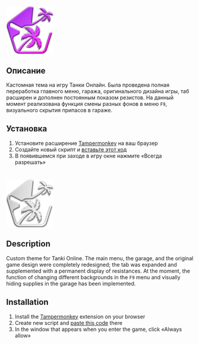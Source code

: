 #

<img src="https://github.com/Indifferental/Retrospective/blob/main/source/logo.png?raw=true" alt="logo" style="width: 128px;"/>

## Описание
Кастомная тема на игру Танки Онлайн. Была проведена полная переработка главного меню, гаража, оригинального дизайна игры, таб расширен и дополнен постоянным показом резистов. На данный момент реализована функция смены разных фонов в меню `F9`, визуального скрытия припасов в гараже.

## Установка
1. Установите расширение [Tampermonkey](https://www.tampermonkey.net/) на ваш браузер
2. Создайте новый скрипт и [вставьте этот код](https://github.com/Indifferental/Retrospective/blob/main/scripts/user.js)
3. В появившемся при заходе в игру окне нажмите «Всегда разрешать»

#

<img src="https://github.com/Indifferental/Retrospective/blob/main/source/graylogo.webp?raw=true" alt="logo" style="width: 128px;"/>

## Description
Custom theme for Tanki Online. The main menu, the garage, and the original game design were completely redesigned; the tab was expanded and supplemented with a permanent display of resistances. At the moment, the function of changing different backgrounds in the `F9` menu and visually hiding supplies in the garage has been implemented.

## Installation
1. Install the [Tampermonkey](https://www.tampermonkey.net/) extension on your browser
2. Create new script and [paste this code](https://github.com/Indifferental/Retrospective/blob/main/scripts/user.js) there
3. In the window that appears when you enter the game, click «Always allow»
#
